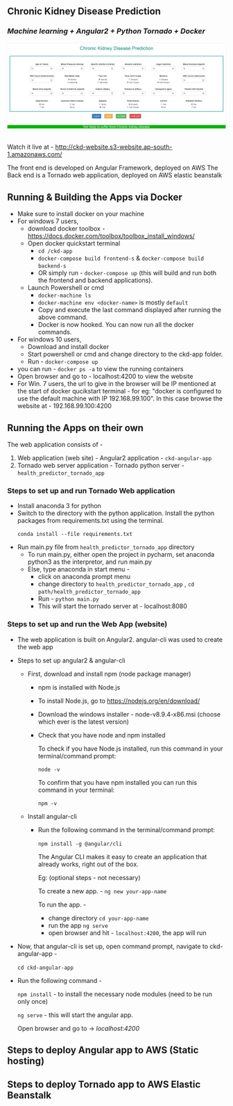## Chronic Kidney Disease Prediction ##

### _Machine learning + Angular2 + Python Tornado + Docker_ ###

![ckd](ckd.PNG)

Watch it live at - http://ckd-website.s3-website.ap-south-1.amazonaws.com/

The front end is developed on Angular Framework, deployed on AWS
The Back end is a Tornado web application, deployed on AWS elastic beanstalk

## Running & Building the Apps via Docker ##

- Make sure to install docker on your machine
- For windows 7 users, 
  - download docker toolbox - https://docs.docker.com/toolbox/toolbox_install_windows/
  - Open docker quickstart terminal
    - `cd /ckd-app`
    - `docker-compose build frontend-s` & `docker-compose build backend-s`
    - OR simply run - `docker-compose up` (this will build and run both the frontend and backend applications).
  - Launch Powershell or cmd
    - `docker-machine ls`
    - `docker-machine env <docker-name>` <docker-name> is mostly `default`
    - Copy and execute the last command displayed after running the above command.
    - Docker is now hooked. You can now run all the docker commands.
- For windows 10 users,
  - Download and install docker
  - Start powershell or cmd and change directory to the ckd-app folder.
  - Run - `docker-compose up`
- you can run - `docker ps -a` to view the running containers
- Open browser and go to - localhost:4200 to view the website
- For Win. 7 users, the url to give in the browser will be IP mentioned at the start of docker qucikstart terminal - for eg: "docker is configured to use the default machine with IP 192.168.99.100".
  In this case browse the website at - 192.168.99.100:4200



## Running the Apps on their own ##

The web application consists of -

1. Web application (web site) - Angular2 application - `ckd-angular-app`
2. Tornado web server application - Tornado python server - `health_predictor_tornado_app`



### Steps to set up and run Tornado Web application ###

- Install anaconda 3 for python
- Switch to the directory with the python application. Install the python packages from requirements.txt using the terminal.
  ```
  conda install --file requirements.txt
  ```
- Run main.py file from `health_predictor_tornado_app` directory
  - To run main.py, either open the project in pycharm, set anaconda python3 as the interpretor, and run main.py
  - Else, type anaconda in start menu - 
    - click on anaconda prompt menu
    - change directory to `health_predictor_tornado_app` , `cd path/health_predictor_tornado_app`
    - Run - `python main.py`
    - This will start the tornado server at - localhost:8080
      ​

### Steps to set up and run the Web App (website) ###

- The web application is built on Angular2. angular-cli was used to create the web app

- Steps to set up angular2 & angular-cli

  - First, download and install npm (node package manager)

    - npm is installed with Node.js

    - To install Node.js, go to https://nodejs.org/en/download/

    - Download the windows installer - node-v8.9.4-x86.msi (choose which ever is the latest version)

    - Check that you have node and npm installed

      To check if you have Node.js installed, run this command in your terminal/command prompt:

      ```
      node -v
      ```

      To confirm that you have npm installed you can run this command in your terminal:

      ```
      npm -v
      ```

  - Install angular-cli

    - Run the following command in the terminal/command prompt:

      `npm install -g @angular/cli`

      The Angular CLI makes it easy to create an application that already 
      works, right out of the box.

      Eg: (optional steps - not necessary)

      To create a new app. - `ng new your-app-name`

      To run the app. - 

      - change directory `cd your-app-name`
      - run the app `ng serve`
      - open browser and hit - `localhost:4200`, the app will run

- Now, that angular-cli is set up, open command prompt, navigate to ckd-angular-app -

  `cd ckd-angular-app`

- Run the following command - 

  `npm install` - to install the necessary node modules (need to be run only once)

  `ng serve` - this will start the angular app.

  Open browser and go to -> *localhost:4200*


## Steps to deploy Angular app to AWS (Static hosting)


## Steps to deploy Tornado app to AWS Elastic Beanstalk

